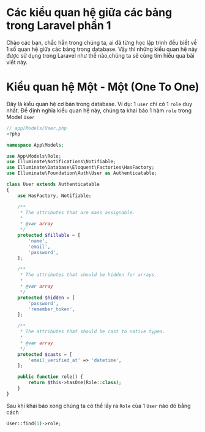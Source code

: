 # Các kiểu quan hệ giữa các bảng trong Laravel phần 1
Chào các bạn, chắc hẳn trong chúng ta, ai đã từng học lập trình đều biết về 1 số quan hệ giữa các bảng trong database. Vậy thì những kiểu quan hệ này được sử dụng trong Laravel như thế nào,chúng ta sẽ cùng tìm hiểu qua bài viết này.

# Kiểu quan hệ Một - Một (One To One)
Đây là kiểu quan hệ cơ bản trong database. Ví dụ: 1 `user` chỉ có 1 `role` duy nhất. Để định nghĩa kiểu quan hệ này, chúng ta khai báo 1 hàm `role` trong Model `User`
```php
// app/Models/User.php
<?php

namespace App\Models;

use App\Models\Role;
use Illuminate\Notifications\Notifiable;
use Illuminate\Database\Eloquent\Factories\HasFactory;
use Illuminate\Foundation\Auth\User as Authenticatable;

class User extends Authenticatable
{
    use HasFactory, Notifiable;

    /**
     * The attributes that are mass assignable.
     *
     * @var array
     */
    protected $fillable = [
        'name',
        'email',
        'password',
    ];

    /**
     * The attributes that should be hidden for arrays.
     *
     * @var array
     */
    protected $hidden = [
        'password',
        'remember_token',
    ];

    /**
     * The attributes that should be cast to native types.
     *
     * @var array
     */
    protected $casts = [
        'email_verified_at' => 'datetime',
    ];

    public function role() {
        return $this->hasOne(Role::class);
    }
}
```

Sau khi khai báo xong chúng ta có thể lấy ra `Role` của 1 `User` nào đó bằng cách
```php
User::find(1)->role;
```
